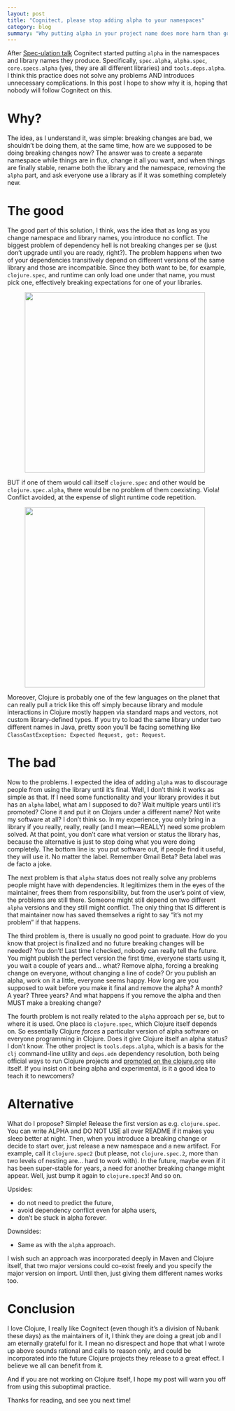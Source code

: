 ```yaml
---
layout: post
title: "Cognitect, please stop adding alpha to your namespaces"
category: blog
summary: "Why putting alpha in your project name does more harm than good"
---
```


After [Spec-ulation talk](https://www.youtube.com/watch?v=oyLBGkS5ICk) Cognitect started putting `alpha` in the namespaces and library names they produce. Specifically, `spec.alpha`, `alpha.spec`, `core.specs.alpha` (yes, they are all different libraries) and `tools.deps.alpha`. I think this practice does not solve any problems AND introduces unnecessary complications. In this post I hope to show why it is, hoping that nobody will follow Cognitect on this.

# Why?

The idea, as I understand it, was simple: breaking changes are bad, we shouldn’t be doing them, at the same time, how are we supposed to be doing breaking changes now? The answer was to create a separate namespace while things are in flux, change it all you want, and when things are finally stable, rename both the library and the namespace, removing the `alpha` part, and ask everyone use a library as if it was something completely new.

# The good

The good part of this solution, I think, was the idea that as long as you change namespace and library names, you introduce no conflict. The biggest problem of dependency hell is not breaking changes per se (just don’t upgrade until you are ready, right?). The problem happens when two of your dependencies transitively depend on different versions of the same library and those are incompatible. Since they both want to be, for example, `clojure.spec`, and runtime can only load one under that name, you must pick one, effectively breaking expectations for one of your libraries.

<figure>
    <img src="./conflict.jpg" style="height: 412px; ">
</figure>

BUT if one of them would call itself `clojure.spec` and other would be `clojure.spec.alpha`, there would be no problem of them coexisting. Viola! Conflict avoided, at the expense of slight runtime code repetition.

<figure>
    <img src="./no_conflict.jpg" style="height: 412px; ">
</figure>

Moreover, Clojure is probably one of the few languages on the planet that can really pull a trick like this off simply because library and module interactions in Clojure mostly happen via standard maps and vectors, not custom library-defined types. If you try to load the same library under two different names in Java, pretty soon you’ll be facing something like `ClassCastException: Expected Request, got: Request`.

# The bad

Now to the problems. I expected the idea of adding `alpha` was to discourage people from using the library until it’s final. Well, I don’t think it works as simple as that. If I need some functionality and your library provides it but has an `alpha` label, what am I supposed to do? Wait multiple years until it’s promoted? Clone it and put it on Clojars under a different name? Not write my software at all? I don’t think so. In my experience, you only bring in a library if you really, really, really (and I mean—REALLY) need some problem solved. At that point, you don’t care what version or status the library has, because the alternative is just to stop doing what you were doing completely. The bottom line is: you put software out, if people find it useful, they will use it. No matter the label. Remember Gmail Beta? Beta label was de facto a joke.

The next problem is that `alpha` status does not really solve any problems people might have with dependencies. It legitimizes them in the eyes of the maintainer, frees them from responsibility, but from the user’s point of view, the problems are still there. Someone might still depend on two different `alpha` versions and they still might conflict. The only thing that IS different is that maintainer now has saved themselves a right to say “it’s not my problem” if that happens.

The third problem is, there is usually no good point to graduate. How do you know that project is finalized and no future breaking changes will be needed? You don’t! Last time I checked, nobody can really tell the future. You might publish the perfect version the first time, everyone starts using it, you wait a couple of years and... what? Remove alpha, forcing a breaking change on everyone, without changing a line of code? Or you publish an alpha, work on it a little, everyone seems happy. How long are you supposed to wait before you make it final and remove the alpha? A month? A year? Three years? And what happens if you remove the alpha and then MUST make a breaking change?

The fourth problem is not really related to the `alpha` approach per se, but to where it is used. One place is `clojure.spec`, which Clojure itself depends on. So essentially Clojure _forces_ a particular version of alpha software on everyone programming in Clojure. Does it give Clojure itself an alpha status? I don’t know. The other project is `tools.deps.alpha`, which is a basis for the `clj` command-line utility and `deps.edn` dependency resolution, both being official ways to run Clojure projects and [promoted on the clojure.org](https://clojure.org/reference/deps_and_cli) site itself. If you insist on it being alpha and experimental, is it a good idea to teach it to newcomers?

# Alternative

What do I propose? Simple! Release the first version as e.g. `clojure.spec`. You can write ALPHA and DO NOT USE all over README if it makes you sleep better at night. Then, when you introduce a breaking change or decide to start over, just release a new namespace and a new artifact. For example, call it `clojure.spec2` (but please, not `clojure.spec.2`, more than two levels of nesting are... hard to work with). In the future, maybe even if it has been super-stable for years, a need for another breaking change might appear. Well, just bump it again to `clojure.spec3`! And so on.

Upsides:

- do not need to predict the future,
- avoid dependency conflict even for alpha users,
- don’t be stuck in alpha forever.

Downsides:

- Same as with the `alpha` approach.

I wish such an approach was incorporated deeply in Maven and Clojure itself, that two major versions could co-exist freely and you specify the major version on import. Until then, just giving them different names works too.

# Conclusion

I love Clojure, I really like Cognitect (even though it’s a division of Nubank these days) as the maintainers of it, I think they are doing a great job and I am eternally grateful for it. I mean no disrespect and hope that what I wrote up above sounds rational and calls to reason only, and could be incorporated into the future Clojure projects they release to a great effect. I believe we all can benefit from it.

And if you are not working on Clojure itself, I hope my post will warn you off from using this suboptimal practice. 

Thanks for reading, and see you next time!
